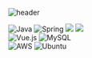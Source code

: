 ![header](https://capsule-render.vercel.app/api?type=waving&color=0:FFD159,100:C0EB6A&height=280&section=header&text=🐈‍⬛@YewonKimMe&fontSize=80)

![Java](https://img.shields.io/badge/java-007396.svg?style=flat&logo=openjdk&logoColor=white)
![Spring](https://img.shields.io/badge/spring-%236DB33F.svg?style=flat&logo=spring&logoColor=white)
<img src="https://img.shields.io/badge/Spring Boot-6DB33F?style=flat&logo=SpringBoot&logoColor=white">
<img src="https://img.shields.io/badge/Spring Security-6DB33F?style=flat&logo=SpringSecurity&logoColor=white"><br>
![Vue.js](https://img.shields.io/badge/vuejs-%2335495e.svg?style=flat&logo=vuedotjs&logoColor=%234FC08D)
![MySQL](https://img.shields.io/badge/mysql-4479A1.svg?style=flat&logo=mysql&logoColor=white)<br>
![AWS](https://img.shields.io/badge/AWS-232f3e.svg?style=flat&logo=amazonwebservices&logoColor=white)
![Ubuntu](https://img.shields.io/badge/Ubuntu-E95420?style=flat&logo=ubuntu&logoColor=white)
<!--![Docker](https://img.shields.io/badge/docker-%230db7ed.svg?style=for-the-badge&logo=docker&logoColor=white)-->
<!--
**YewonKimMe/YewonKimMe** is a ✨ _special_ ✨ repository because its `README.md` (this file) appears on your GitHub profile.

Here are some ideas to get you started:

- 🔭 I’m currently working on ...
- 🌱 I’m currently learning ...
- 👯 I’m looking to collaborate on ...
- 🤔 I’m looking for help with ...
- 💬 Ask me about ...
- 📫 How to reach me: ...
- 😄 Pronouns: ...
- ⚡ Fun fact: ...
-->
